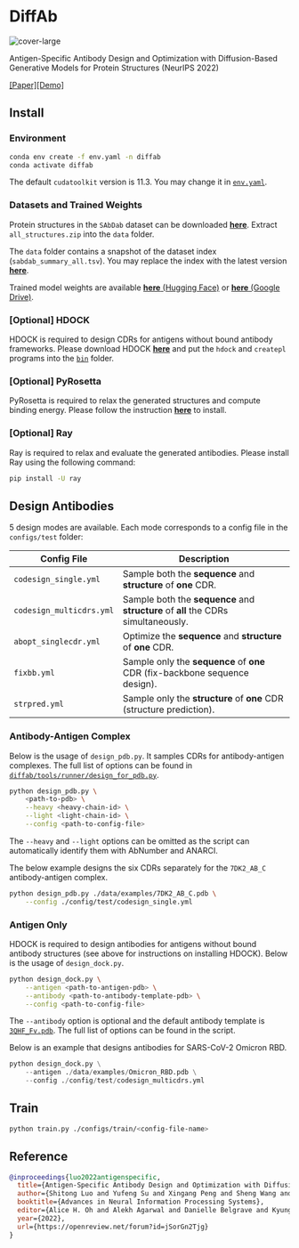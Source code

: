 # DiffAb

![cover-large](./assets/cover-large.png)

Antigen-Specific Antibody Design and Optimization with Diffusion-Based Generative Models for Protein Structures (NeurIPS 2022) 

[[Paper]](https://www.biorxiv.org/content/10.1101/2022.07.10.499510.abstract)[[Demo]](https://huggingface.co/spaces/luost26/DiffAb)

## Install

### Environment

```bash
conda env create -f env.yaml -n diffab
conda activate diffab
```

The default `cudatoolkit` version is 11.3. You may change it in [`env.yaml`](./env.yaml).

### Datasets and Trained Weights

Protein structures in the `SAbDab` dataset can be downloaded [**here**](https://opig.stats.ox.ac.uk/webapps/newsabdab/sabdab/archive/all/). Extract `all_structures.zip` into the `data` folder. 

The `data` folder contains a snapshot of the dataset index (`sabdab_summary_all.tsv`). You may replace the index with the latest version [**here**](https://opig.stats.ox.ac.uk/webapps/newsabdab/sabdab/summary/all/).

Trained model weights are available [**here** (Hugging Face)](https://huggingface.co/luost26/DiffAb/tree/main) or [**here** (Google Drive)](https://drive.google.com/drive/folders/15ANqouWRTG2UmQS_p0ErSsrKsU4HmNQc?usp=sharing).

### [Optional] HDOCK

HDOCK is required to design CDRs for antigens without bound antibody frameworks. Please download HDOCK [**here**](http://huanglab.phys.hust.edu.cn/software/hdocklite/) and put the `hdock` and `createpl` programs into the [`bin`](./bin) folder.

### [Optional] PyRosetta

PyRosetta is required to relax the generated structures and compute binding energy. Please follow the instruction [**here**](https://www.pyrosetta.org/downloads) to install.

### [Optional] Ray

Ray is required to relax and evaluate the generated antibodies. Please install Ray using the following command:

```bash
pip install -U ray
```

## Design Antibodies

5 design modes are available. Each mode corresponds to a config file in the `configs/test` folder:

| Config File              | Description                                                  |
| ------------------------ | ------------------------------------------------------------ |
| `codesign_single.yml`    | Sample both the **sequence** and **structure** of **one** CDR. |
| `codesign_multicdrs.yml` | Sample both the **sequence** and **structure** of **all** the CDRs simultaneously. |
| `abopt_singlecdr.yml`    | Optimize the **sequence** and **structure** of **one** CDR.  |
| `fixbb.yml`              | Sample only the **sequence** of **one** CDR (fix-backbone sequence design). |
| `strpred.yml`            | Sample only the **structure** of **one** CDR (structure prediction). |

### Antibody-Antigen Complex

Below is the usage of `design_pdb.py`. It samples CDRs for antibody-antigen complexes. The full list of options can be found in [`diffab/tools/runner/design_for_pdb.py`](diffab/tools/runner/design_for_pdb.py).

```bash
python design_pdb.py \
	<path-to-pdb> \
	--heavy <heavy-chain-id> \
	--light <light-chain-id> \
	--config <path-to-config-file>
```

The `--heavy` and  `--light` options can be omitted as the script can automatically identify them with AbNumber and ANARCI.

The below example designs the six CDRs separately for the `7DK2_AB_C` antibody-antigen complex.

```bash
python design_pdb.py ./data/examples/7DK2_AB_C.pdb \
	--config ./config/test/codesign_single.yml
```

### Antigen Only

HDOCK is required to design antibodies for antigens without bound antibody structures (see above for instructions on installing HDOCK). Below is the usage of `design_dock.py`. 

```bash
python design_dock.py \
	--antigen <path-to-antigen-pdb> \
	--antibody <path-to-antibody-template-pdb> \
	--config <path-to-config-file>
```

The `--antibody` option is optional and the default antibody template is [`3QHF_Fv.pdb`](data/examples/3QHF_Fv.pdb). The full list of options can be found in the script.

Below is an example that designs antibodies for SARS-CoV-2 Omicron RBD.

```python
python design_dock.py \
	--antigen ./data/examples/Omicron_RBD.pdb \
	--config ./config/test/codesign_multicdrs.yml
```

## Train

```bash
python train.py ./configs/train/<config-file-name>
```

## Reference

```bibtex
@inproceedings{luo2022antigenspecific,
  title={Antigen-Specific Antibody Design and Optimization with Diffusion-Based Generative Models for Protein Structures},
  author={Shitong Luo and Yufeng Su and Xingang Peng and Sheng Wang and Jian Peng and Jianzhu Ma},
  booktitle={Advances in Neural Information Processing Systems},
  editor={Alice H. Oh and Alekh Agarwal and Danielle Belgrave and Kyunghyun Cho},
  year={2022},
  url={https://openreview.net/forum?id=jSorGn2Tjg}
}
```
